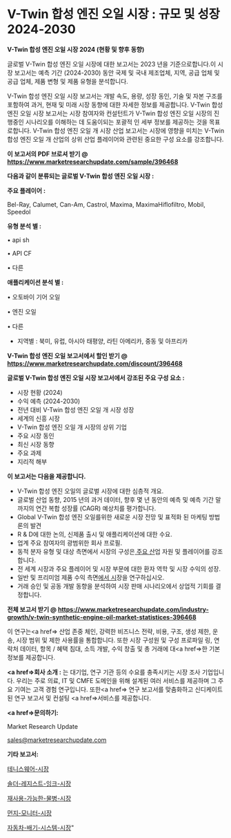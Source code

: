 # V-Twin 합성 엔진 오일 시장 : 규모 및 성장 2024-2030

<strong>V-Twin 합성 엔진 오일 시장 2024 (현황 및 향후 동향)</strong>

글로벌 V-Twin 합성 엔진 오일 시장에 대한 보고서는 2023 년을 기준으로합니다.이 시장 보고서는 예측 기간 (2024-2030) 동안 국제 및 국내 제조업체, 지역, 공급 업체 및 공급 업체, 제품 변형 및 제품 유형을 분석합니다.

V-Twin 합성 엔진 오일 시장 보고서는 개발 속도, 용량, 성장 동인, 기술 및 자본 구조를 포함하여 과거, 현재 및 미래 시장 동향에 대한 자세한 정보를 제공합니다. V-Twin 합성 엔진 오일 시장 보고서는 시장 참여자와 컨설턴트가 V-Twin 합성 엔진 오일 시장의 진행중인 시나리오를 이해하는 데 도움이되는 포괄적 인 세부 정보를 제공하는 것을 목표로합니다. V-Twin 합성 엔진 오일 개 시장 산업 보고서는 시장에 영향을 미치는 V-Twin 합성 엔진 오일 개 산업의 상위 산업 플레이어와 관련된 중요한 구성 요소를 강조합니다.



<strong>이 보고서의 PDF 브로셔 받기 @ <a href=https://www.marketresearchupdate.com/sample/396468>https://www.marketresearchupdate.com/sample/396468</a></strong>



<strong>다음과 같이 분류되는 글로벌 V-Twin 합성 엔진 오일 시장 :</strong>



<strong>주요 플레이어 :</strong>

Bel-Ray, Calumet, Can-Am, Castrol, Maxima, MaximaHiflofiltro, Mobil, Speedol



<strong>유형 분석 별 :</strong>

• api sh

• API CF

• 다른



<strong>애플리케이션 분석 별 :</strong>

• 오토바이 기어 오일

• 엔진 오일

• 다른

<ul>
  <li>지역별 : 북미, 유럽, 아시아 태평양, 라틴 아메리카, 중동 및 아프리카</li>
</ul>


<strong>V-Twin 합성 엔진 오일 보고서에서 할인 받기 @ <a href=https://www.marketresearchupdate.com/discount/396468>https://www.marketresearchupdate.com/discount/396468</a></strong>



<strong>글로벌 V-Twin 합성 엔진 오일 시장 보고서에서 강조된 주요 구성 요소 :</strong>
<ul>
  <li>시장 현황 (2024)</li>
  <li>수익 예측 (2024-2030)</li>
  <li>전년 대비 V-Twin 합성 엔진 오일 개 시장 성장</li>
  <li>세계의 신흥 시장</li>
  <li>V-Twin 합성 엔진 오일 개 시장의 상위 기업</li>
  <li>주요 시장 동인</li>
  <li>최신 시장 동향</li>
  <li>주요 과제</li>
  <li>지리적 해부</li>
</ul>


<strong>이 보고서는 다음을 제공합니다.</strong>
<ul>
  <li>V-Twin 합성 엔진 오일의 글로벌 시장에 대한 심층적 개요.</li>
  <li>글로벌 산업 동향, 2015 년의 과거 데이터, 향후 몇 년 동안의 예측 및 예측 기간 말까지의 연간 복합 성장률 (CAGR) 예상치를 평가합니다.</li>
  <li>Global V-Twin 합성 엔진 오일를위한 새로운 시장 전망 및 표적화 된 마케팅 방법론의 발견</li>
  <li>R &amp; D에 대한 논의, 신제품 출시 및 애플리케이션에 대한 수요.</li>
  <li>업계 주요 참여자의 광범위한 회사 프로필.</li>
  <li>동적 분자 유형 및 대상 측면에서 시장의 구성은<a href=> 주요 산</a>업 자원 및 플레이어를 강조합니다.</li>
  <li>전 세계 시장과 주요 플레이어 및 시장 부문에 대한 환자 역학 및 시장 수익의 성장.</li>
  <li>일반 및 프리미엄 제품 수익 측면<a href=>에서 시</a>장을 연구하십시오.</li>
  <li>거래 승인 및 공동 개발 동향을 분석하여 시장 판매 시나리오에서 상업적 기회를 결정합니다.</li>
</ul>



<strong>전체 보고서 받기 @ <a href=https://www.marketresearchupdate.com/industry-growth/v-twin-synthetic-engine-oil-market-statistices-396468>https://www.marketresearchupdate.com/industry-growth/v-twin-synthetic-engine-oil-market-statistices-396468</a></strong>

이 연구는<a href=> 산업 존중</a> 체인, 강력한 비즈니스 전략, 비용, 구조, 생성 제한, 운송, 시장 범위 및 제한 사용률을 통합합니다. 또한 시장 구성원 및 구성 프로파일 링, 연락처 데이터, 항목 / 혜택 침대, 소득 개발, 수익 창출 및 총 거래에 대<a href=>한 기본 </a>정보를 제공합니다.



<strong><a href=>회사 소</a>개 :</strong>
는 대기업, 연구 기관 등의 수요를 충족시키는 시장 조사 기업입니다. 우리는 주로 의료, IT 및 CMFE 도메인을 위해 설계된 여러 서비스를 제공하며 그 주요 기여는 고객 경험 연구입니다. 또한<a href=> 연구 보</a>고서를 맞춤화하고 신디케이트 된 연구 보고서 및 컨설팅 <a href=>서비스</a>를 제공합니다.



<strong><a href=>문의하기:</a></strong>

Market Research Update

sales@marketresearchupdate.com



<strong>기타 보고서:</strong>

<a href=https://www.linkedin.com/pulse/테니스웨어-시장-동향-및-성장-전망-consumer-connection-chronicles-24-/>테니스웨어-시장</a>

<a href=https://www.linkedin.com/pulse/솔더-레지스트-잉크-시장-규모-및-성장-2023-data-dive-diaries-24-analysis-unqyf/>솔더-레지스트-잉크-시장</a>

<a href=https://www.linkedin.com/pulse/재사용-가능한-물병-시장-세분화-연구-및-목표-고객2029년-market-matrix-musings-analysis-syywf/>재사용-가능한-물병-시장</a>

<a href=https://www.linkedin.com/pulse/먼지-모니터-시장-경쟁-분석-및-성장-잠재력-2029-survey-spotlight-pro-24-analysis-yxmbf/>먼지-모니터-시장</a>

<a href=https://www.linkedin.com/pulse/자동차-배기-시스템-시장-현재-및-미래-성장-2030-trend-tracking-tips-360-analysis-ngotf/>자동차-배기-시스템-시장</a>"
